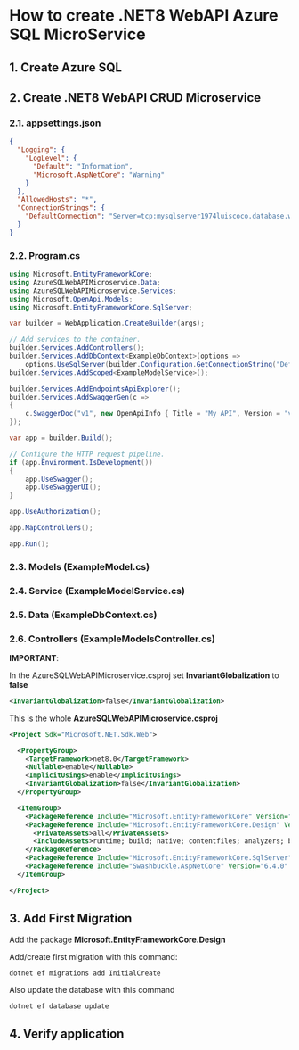 # How to create .NET8 WebAPI Azure SQL MicroService

## 1. Create Azure SQL 




## 2. Create .NET8 WebAPI CRUD Microservice

### 2.1. appsettings.json

```json
{
  "Logging": {
    "LogLevel": {
      "Default": "Information",
      "Microsoft.AspNetCore": "Warning"
    }
  },
  "AllowedHosts": "*",
  "ConnectionStrings": {
    "DefaultConnection": "Server=tcp:mysqlserver1974luiscoco.database.windows.net,1433;Initial Catalog=mysqldatabasename;Persist Security Info=False;User ID=myadminlogin;Password=Luiscoco123456;MultipleActiveResultSets=False;Encrypt=True;TrustServerCertificate=False;Connection Timeout=30;"
  }
}
```

### 2.2. Program.cs

```csharp
using Microsoft.EntityFrameworkCore;
using AzureSQLWebAPIMicroservice.Data;
using AzureSQLWebAPIMicroservice.Services;
using Microsoft.OpenApi.Models;
using Microsoft.EntityFrameworkCore.SqlServer;

var builder = WebApplication.CreateBuilder(args);

// Add services to the container.
builder.Services.AddControllers();
builder.Services.AddDbContext<ExampleDbContext>(options =>
    options.UseSqlServer(builder.Configuration.GetConnectionString("DefaultConnection")));
builder.Services.AddScoped<ExampleModelService>();

builder.Services.AddEndpointsApiExplorer();
builder.Services.AddSwaggerGen(c =>
{
    c.SwaggerDoc("v1", new OpenApiInfo { Title = "My API", Version = "v1" });
});

var app = builder.Build();

// Configure the HTTP request pipeline.
if (app.Environment.IsDevelopment())
{
    app.UseSwagger();
    app.UseSwaggerUI();
}

app.UseAuthorization();

app.MapControllers();

app.Run();
```

### 2.3. Models (ExampleModel.cs)




### 2.4. Service (ExampleModelService.cs)




### 2.5. Data (ExampleDbContext.cs)






### 2.6. Controllers (ExampleModelsController.cs)










**IMPORTANT**: 

In the AzureSQLWebAPIMicroservice.csproj set **InvariantGlobalization** to **false**

```xml
<InvariantGlobalization>false</InvariantGlobalization>
```

This is the whole **AzureSQLWebAPIMicroservice.csproj**

```xml
<Project Sdk="Microsoft.NET.Sdk.Web">

  <PropertyGroup>
    <TargetFramework>net8.0</TargetFramework>
    <Nullable>enable</Nullable>
    <ImplicitUsings>enable</ImplicitUsings>
    <InvariantGlobalization>false</InvariantGlobalization>
  </PropertyGroup>

  <ItemGroup>
    <PackageReference Include="Microsoft.EntityFrameworkCore" Version="8.0.1" />
    <PackageReference Include="Microsoft.EntityFrameworkCore.Design" Version="8.0.1">
      <PrivateAssets>all</PrivateAssets>
      <IncludeAssets>runtime; build; native; contentfiles; analyzers; buildtransitive</IncludeAssets>
    </PackageReference>
    <PackageReference Include="Microsoft.EntityFrameworkCore.SqlServer" Version="8.0.1" />
    <PackageReference Include="Swashbuckle.AspNetCore" Version="6.4.0" />
  </ItemGroup>

</Project>
```

## 3. Add First Migration

Add the package **Microsoft.EntityFrameworkCore.Design**

Add/create first migration with this command:

```
dotnet ef migrations add InitialCreate
```

Also update the database with this command

```
dotnet ef database update
```

## 4. Verify application










